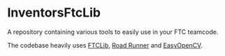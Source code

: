 # InventorsFtcLib

A repository containing various tools to easily use in your FTC teamcode.

The codebase heavily uses [FTCLib](https://github.com/FTCLib/FTCLib), [Road Runner](https://github.com/acmerobotics/road-runner) and [EasyOpenCV](https://github.com/OpenFTC/EasyOpenCV).

